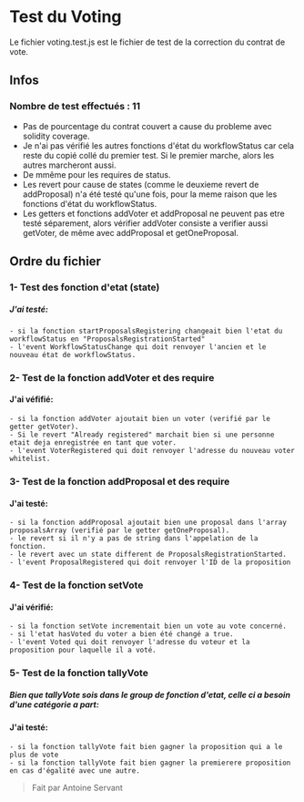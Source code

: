 # Test du Voting
Le fichier voting.test.js est le fichier de test de la correction du contrat de vote.

## Infos

### Nombre de test effectués : 11


- Pas de pourcentage du contrat couvert a cause du probleme avec solidity coverage.
- Je n'ai pas vérifié les autres fonctions d'état du workflowStatus car cela reste du copié collé du premier test. Si le premier marche, alors les autres marcheront aussi.
- De mmême pour les requires de status.
- Les revert pour cause de states (comme le deuxieme revert de addProposal) n'a été testé qu'une fois, pour la meme raison que les fonctions d'état du workflowStatus.
- Les getters et fonctions addVoter et addProposal ne peuvent pas etre testé séparement, alors vérifier addVoter consiste a verifier aussi getVoter, de même avec addProposal et getOneProposal.

## Ordre du fichier

### 1- Test des fonction d'etat (state)

  ##### J'ai testé:
  
    - si la fonction startProposalsRegistering changeait bien l'etat du workflowStatus en "ProposalsRegistrationStarted"
    - l'event WorkflowStatusChange qui doit renvoyer l'ancien et le nouveau état de workflowStatus.


### 2- Test de la fonction addVoter et des require
  #### J'ai véfifié:
  
    - si la fonction addVoter ajoutait bien un voter (verifié par le getter getVoter).
    - Si le revert "Already registered" marchait bien si une personne etait deja enregistrée en tant que voter.
    - l'event VoterRegistered qui doit renvoyer l'adresse du nouveau voter whitelist.
    

### 3- Test de la fonction addProposal et des require
  #### J'ai testé:
  
    - si la fonction addProposal ajoutait bien une proposal dans l'array proposalsArray (verifié par le getter getOneProposal).
    - le revert si il n'y a pas de string dans l'appelation de la fonction.
    - le revert avec un state different de ProposalsRegistrationStarted.
    - l'event ProposalRegistered qui doit renvoyer l'ID de la proposition
    
    
### 4- Test de la fonction setVote
  #### J'ai vérifié:
  
    - si la fonction setVote incrementait bien un vote au vote concerné.
    - si l'etat hasVoted du voter a bien été changé a true.
    - l'event Voted qui doit renvoyer l'adresse du voteur et la proposition pour laquelle il a voté.
 
 
### 5- Test de la fonction tallyVote
  ##### Bien que tallyVote sois dans le group de fonction d'etat, celle ci a besoin d'une catégorie a part:
  #### J'ai testé:
  
    - si la fonction tallyVote fait bien gagner la proposition qui a le plus de vote
    - si la fonction tallyVote fait bien gagner la premierere proposition en cas d'égalité avec une autre.
    


> Fait par Antoine Servant
